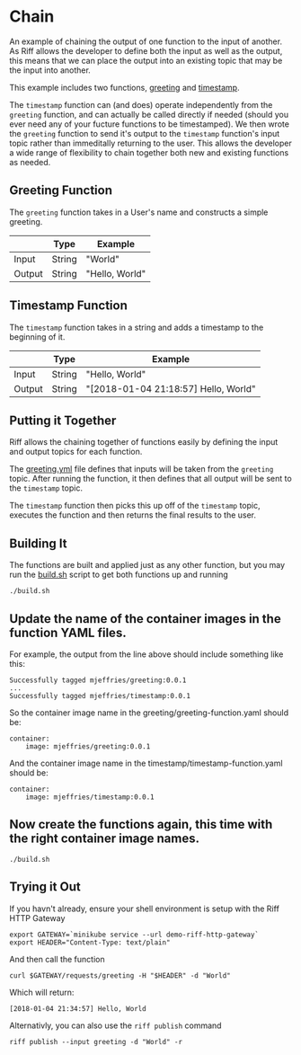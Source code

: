 Chain
===

An example of chaining the output of one function to the input of another. As Riff allows the developer to define both the input as well as the output, this means that we can place the output into an existing topic that may be the input into another.

This example includes two functions, [greeting](https://github.com/mjeffries-pivotal/riff-demos/tree/master/functions/chain/greeting) and [timestamp](https://github.com/mjeffries-pivotal/riff-demos/tree/master/functions/chain/timestamp).

The `timestamp` function can (and does) operate independently from the `greeting` function, and can actually be called directly if needed (should you ever need any of your fucture functions to be timestamped). We then wrote the `greeting` function to send it's output to the `timestamp` function's input topic rather than immeditally returning to the user. This allows the developer a wide range of flexibility to chain together both new and existing functions as needed.

Greeting Function
---

The `greeting` function takes in a User's name and constructs a simple greeting.

|     | Type  | Example      |
|-----|-------|--------------|
|Input |String|"World"       |
|Output|String|"Hello, World"|

Timestamp Function
---

The `timestamp` function takes in a string and adds a timestamp to the beginning of it.

|     | Type  | Example                            |
|-----|-------|------------------------------------|
|Input |String|"Hello, World"                      |
|Output|String|"[2018-01-04 21:18:57] Hello, World"|

Putting it Together
---
Riff allows the chaining together of functions easily by defining the input and output topics for each function.

The [greeting.yml](https://github.com/BrianMMcClain/riff-demos/tree/master/functions/chain/greeting/greeting.yml) file defines that inputs will be taken from the `greeting` topic. After running the function, it then defines that all output will be sent to the `timestamp` topic.

The `timestamp` function then picks this up off of the `timestamp` topic, executes the function and then returns the final results to the user.

Building It
---
The functions are built and applied just as any other function, but you may run the [build.sh](https://github.com/mjeffries-pivotal/riff-demos/tree/master/functions/chain/build.sh) script to get both functions up and running

```
./build.sh
```

Update the name of the container images in the function YAML files.
---
For example, the output from the line above should include something like this:
```
Successfully tagged mjeffries/greeting:0.0.1
...
Successfully tagged mjeffries/timestamp:0.0.1
```

So the container image name in the greeting/greeting-function.yaml should be:
```
container:
    image: mjeffries/greeting:0.0.1
```

And the container image name in the timestamp/timestamp-function.yaml should be:
```
container:
    image: mjeffries/timestamp:0.0.1
```

Now create the functions again, this time with the right container image names.
---
```
./build.sh
```

Trying it Out
---
If you havn't already, ensure your shell environment is setup with the Riff HTTP Gateway
```
export GATEWAY=`minikube service --url demo-riff-http-gateway`
export HEADER="Content-Type: text/plain"
```

And then call the function
```
curl $GATEWAY/requests/greeting -H "$HEADER" -d "World"
```

Which will return:
```
[2018-01-04 21:34:57] Hello, World
```

Alternativly, you can also use the `riff publish` command

```
riff publish --input greeting -d "World" -r
```
